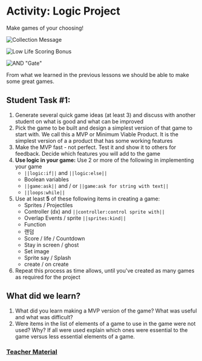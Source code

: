 # Activity: Logic Project

Make games of your choosing!

![Collection Message](/static/courses/csintro/logic/collection-message.gif)

![Low Life Scoring Bonus](/static/courses/csintro/logic/scoring-bonus.gif)

![AND "Gate"](/static/courses/csintro/logic/and-gate.gif)

From what we learned in the previous lessons we should be able to make some great games.

## Student Task #1:

1. Generate several quick game ideas (at least 3) and discuss with another student on what is good and what can be improved
2. Pick the game to be built and design a simplest version of that game to start with. We call this a MVP or Minimum Viable Product. It is the simplest version of a a product that has some working features
3. Make the MVP fast - not perfect. Test it and show it to others for feedback. Decide which features you will add to the game
4. **Use logic in your game:** Use 2 or more of the following in implementing your game 
    - `||logic:if||` and `||logic:else||`
    - Boolean variables
    - `||game:ask||` and / or `||game:ask for string with text||`
    - `||loops:while||`
5. Use at least **5** of these following items in creating a game: 
    - Sprites / Projectiles
    - Controller (dx) and `||controller:control sprite with||`
    - Overlap Events / sprite `||sprites:kind||`
    - Function
    - 랜덤
    - Score / life / Countdown
    - Stay in screen / ghost
    - Set image
    - Sprite say / Splash
    - create / on create
6. Repeat this process as time allows, until you've created as many games as required for the project

## What did we learn?

1. What did you learn making a MVP version of the game? What was useful and what was difficult?
2. Were items in the list of elements of a game to use in the game were not used? Why? If all were used explain which ones were essential to the game versus less essential elements of a game.

### [Teacher Material](/courses/csintro/about/teachers)